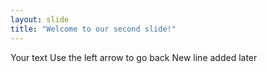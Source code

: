 ```yaml
---
layout: slide
title: "Welcome to our second slide!"
---
```

Your text
Use the left arrow to go back
New line added later

